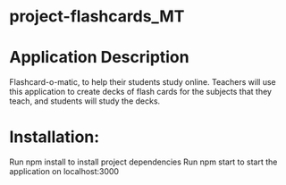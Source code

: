 # project-flashcards_MT

# Application Description
Flashcard-o-matic, to help their students study online. Teachers will use this application to create decks of flash cards for the subjects that they teach, and students will study the decks.

# Installation:
Run npm install to install project dependencies
Run npm start to start the application on localhost:3000
